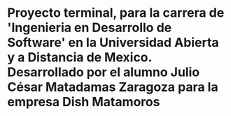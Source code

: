 # Proyecto terminal, para la carrera de 'Ingenieria en Desarrollo de Software' en la Universidad Abierta y a Distancia de Mexico. Desarrollado por el alumno Julio César Matadamas Zaragoza para la empresa Dish Matamoros
